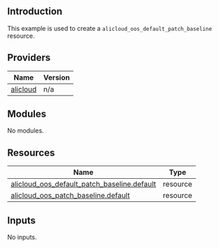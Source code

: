 ## Introduction

This example is used to create a `alicloud_oos_default_patch_baseline` resource.

<!-- BEGIN_TF_DOCS -->
## Providers

| Name | Version |
|------|---------|
| <a name="provider_alicloud"></a> [alicloud](#provider\_alicloud) | n/a |

## Modules

No modules.

## Resources

| Name | Type |
|------|------|
| [alicloud_oos_default_patch_baseline.default](https://registry.terraform.io/providers/aliyun/alicloud/latest/docs/resources/oos_default_patch_baseline) | resource |
| [alicloud_oos_patch_baseline.default](https://registry.terraform.io/providers/aliyun/alicloud/latest/docs/resources/oos_patch_baseline) | resource |

## Inputs

No inputs.
<!-- END_TF_DOCS -->    
